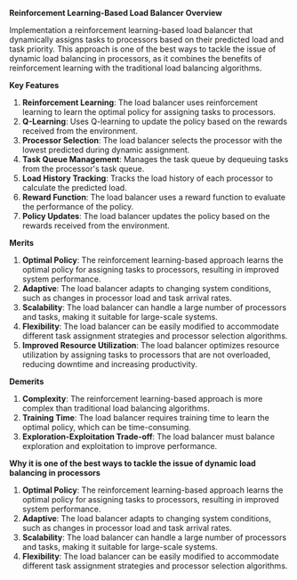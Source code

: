 **Reinforcement Learning-Based Load Balancer Overview**

Implementation a reinforcement learning-based load balancer that dynamically assigns tasks to processors based on their predicted load and task priority.
This approach is one of the best ways to tackle the issue of dynamic load balancing in processors, as it combines the benefits of reinforcement learning with the traditional load balancing algorithms.

**Key Features**

1. **Reinforcement Learning**: The load balancer uses reinforcement learning to learn the optimal policy for assigning tasks to processors.
2. **Q-Learning**: Uses Q-learning to update the policy based on the rewards received from the environment.
3. **Processor Selection**: The load balancer selects the processor with the lowest predicted during dynamic assignment.
4. **Task Queue Management**: Manages the task queue by dequeuing tasks from the processor's task queue.
5. **Load History Tracking**: Tracks the load history of each processor to calculate the predicted load.
6. **Reward Function**: The load balancer uses a reward function to evaluate the performance of the policy.
7. **Policy Updates**: The load balancer updates the policy based on the rewards received from the environment.

**Merits**

1. **Optimal Policy**: The reinforcement learning-based approach learns the optimal policy for assigning tasks to processors, resulting in improved system performance.
2. **Adaptive**: The load balancer adapts to changing system conditions, such as changes in processor load and task arrival rates.
3. **Scalability**: The load balancer can handle a large number of processors and tasks, making it suitable for large-scale systems.
4. **Flexibility**: The load balancer can be easily modified to accommodate different task assignment strategies and processor selection algorithms.
5. **Improved Resource Utilization**: The load balancer optimizes resource utilization by assigning tasks to processors that are not overloaded, reducing downtime and increasing productivity.

**Demerits**

1. **Complexity**: The reinforcement learning-based approach is more complex than traditional load balancing algorithms.
2. **Training Time**: The load balancer requires training time to learn the optimal policy, which can be time-consuming.
4. **Exploration-Exploitation Trade-off**: The load balancer must balance exploration and exploitation to improve performance.

**Why it is one of the best ways to tackle the issue of dynamic load balancing in processors**

1. **Optimal Policy**: The reinforcement learning-based approach learns the optimal policy for assigning tasks to processors, resulting in improved system performance.
2. **Adaptive**: The load balancer adapts to changing system conditions, such as changes in processor load and task arrival rates.
3. **Scalability**: The load balancer can handle a large number of processors and tasks, making it suitable for large-scale systems.
4. **Flexibility**: The load balancer can be easily modified to accommodate different task assignment strategies and processor selection algorithms.
